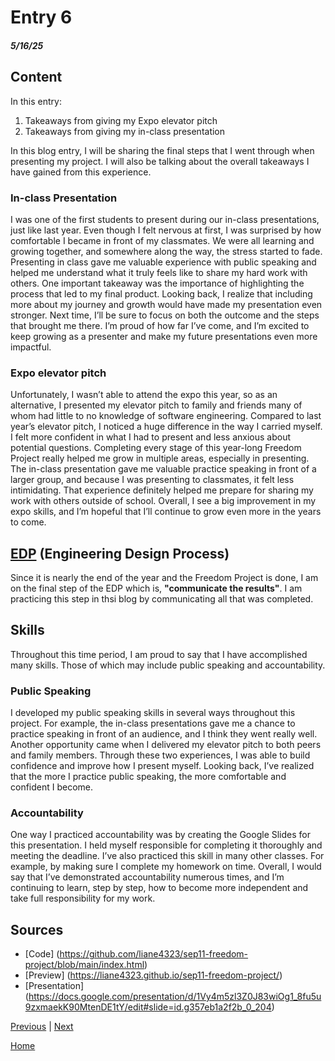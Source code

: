 # Entry 6
##### 5/16/25

## Content
In this entry:
1. Takeaways from giving my Expo elevator pitch
2. Takeaways from giving my in-class presentation

In this blog entry, I will be sharing the final steps that I went through when presenting my project. I will also be talking about the overall takeaways I have gained from this experience.

### In-class Presentation
I was one of the first students to present during our in-class presentations, just like last year. Even though I felt nervous at first, I was surprised by how comfortable I became in front of my classmates. We were all learning and growing together, and somewhere along the way, the stress started to fade. Presenting in class gave me valuable experience with public speaking and helped me understand what it truly feels like to share my hard work with others. One important takeaway was the importance of highlighting the process that led to my final product. Looking back, I realize that including more about my journey and growth would have made my presentation even stronger. Next time, I’ll be sure to focus on both the outcome and the steps that brought me there. I’m proud of how far I’ve come, and I’m excited to keep growing as a presenter and make my future presentations even more impactful.


### Expo elevator pitch

Unfortunately, I wasn’t able to attend the expo this year, so as an alternative, I presented my elevator pitch to family and friends many of whom had little to no knowledge of software engineering. Compared to last year’s elevator pitch, I noticed a huge difference in the way I carried myself. I felt more confident in what I had to present and less anxious about potential questions. Completing every stage of this year-long Freedom Project really helped me grow in multiple areas, especially in presenting. The in-class presentation gave me valuable practice speaking in front of a larger group, and because I was presenting to classmates, it felt less intimidating. That experience definitely helped me prepare for sharing my work with others outside of school. Overall, I see a big improvement in my expo skills, and I’m hopeful that I’ll continue to grow even more in the years to come.




## [EDP](https://hstatsep.github.io/students/#edp) (Engineering Design Process)
Since it is nearly the end of the year and the Freedom Project is done, I am on the final step of the EDP which is, **"communicate the results"**. I am practicing this step in thsi blog by communicating all that was completed. 


## Skills

Throughout this time period, I am proud to say that I have accomplished many skills. Those of which may include public speaking and accountability. 

### Public Speaking 
I developed my public speaking skills in several ways throughout this project. For example, the in-class presentations gave me a chance to practice speaking in front of an audience, and I think they went really well. Another opportunity came when I delivered my elevator pitch to both peers and family members. Through these two experiences, I was able to build confidence and improve how I present myself. Looking back, I’ve realized that the more I practice public speaking, the more comfortable and confident I become.


### Accountability

One way I practiced accountability was by creating the Google Slides for this presentation. I held myself responsible for completing it thoroughly and meeting the deadline. I’ve also practiced this skill in many other classes. For example, by making sure I complete my homework on time. Overall, I would say that I’ve demonstrated accountability numerous times, and I’m continuing to learn, step by step, how to become more independent and take full responsibility for my work.


## Sources 

* [Code] (https://github.com/liane4323/sep11-freedom-project/blob/main/index.html)
* [Preview] (https://liane4323.github.io/sep11-freedom-project/)
* [Presentation] (https://docs.google.com/presentation/d/1Vy4m5zl3Z0J83wiOg1_8fu5u9zxmaekK90MtenDE1tY/edit#slide=id.g357eb1a2f2b_0_204)






[Previous](entry05.md) | [Next](entry07.md)

[Home](../README.md)
